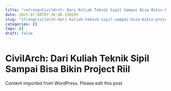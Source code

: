 ```yaml
---
title: "<strong>CivilArch: Dari Kuliah Teknik Sipil Sampai Bisa Bikin Project Riil</strong>"
date: 2025-07-08T07:36:40.330205
slug: "strongcivilarch-dari-kuliah-teknik-sipil-sampai-bisa-bikin-project-riilstrong"
categories: []
tags: []
draft: false
---
```


# <strong>CivilArch: Dari Kuliah Teknik Sipil Sampai Bisa Bikin Project Riil</strong>

Content imported from WordPress. Please edit this post.
